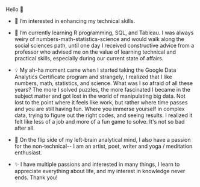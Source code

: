 Hello 👋 

- 👀  I’m interested in enhancing my technical skills. 

- 🌱  I’m currently learning R programming, SQL, and Tableau. I was always weiry of numbers-math-statistics-science and would walk along the social sciences 
      path, until one day I received constructive advice from a professor who advised me on the value of learning technical and practical skills, especially 
      during our current state of affairs.     
      
- 💡  My ah-ha moment came when I started taking the Google Data Analytics Certificate program and strangely, I realized that I like numbers, math, statistics,
      and science. What was I so afraid of all these years? The more I solved puzzles, the more fascinated I became in the subject matter and got lost in the 
      world of manipulating big data. Not lost to the point where it feels like work, but rather where time passes and you are still having fun. Where you immerse
      yourself in complex data, trying to figure out the right codes, and seeing results. I realized it felt like less of a job and more of a fun game to solve. 
      It's not so bad after all.
  
- 💞️  On the flip side of my left-brain analytical mind, I also have a passion for the non-technical-- I am an artist, poet, writer and yoga / meditation enthusiast.

- ✨ I have multiple passions and interested in many things, I learn to appreciate everything about life, and my interest in knowledge never ends. Thank you!
